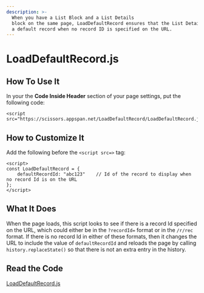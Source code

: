 ```yaml
---
description: >-
  When you have a List Block and a List Details
  block on the same page, LoadDefaultRecord ensures that the List Details block displays
  a default record when no record ID is specified on the URL.
---
```


# LoadDefaultRecord.js

## How To Use It

In your the **Code Inside Header** section of your page settings, put the following code:

```
<script src="https://scissors.appspan.net/LoadDefaultRecord/LoadDefaultRecord.js">
```

## How to Customize It

Add the following before the `<script src=>` tag:

```
<script>
const LoadDefaultRecord = {
    defaultRecordId: "abc123"    // Id of the record to display when no record Id is on the URL
};
</script>
```

## What It Does

When the page loads, this script looks to see if there is a record Id specified on the URL, which could
either be in the `?recordId=` format or in the `/r/rec` format. If there is no record Id in either
of these formats, then it changes the URL to include the value of `defaultRecordId` and reloads
the page by calling `history.replaceState()` so that there is not an extra entry in the history.

## Read the Code

[LoadDefaultRecord.js](https://scissors.appspan.net/LoadDefaultRecord/LoadDefaultRecord.js)
